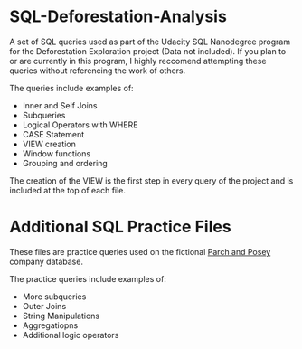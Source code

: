 # SQL-Deforestation-Analysis
A set of SQL queries used as part of the Udacity SQL Nanodegree program for the Deforestation Exploration project (Data not included). If you plan to or are currently in this program, I highly reccomend attempting these queries without referencing the work of others. 

The queries include examples of:
- Inner and Self Joins
- Subqueries
- Logical Operators with WHERE
- CASE Statement
- VIEW creation
- Window functions
- Grouping and ordering

The creation of the VIEW is the first step in every query of the project and is included at the top of each file.


# Additional SQL Practice Files
These files are practice queries used on the fictional [Parch and Posey](https://github.com/m-soro/Business-Analytics/blob/main/SQL-for-Data-Analysis/L1-Basic-SQL/Misc/parch-and-posey.sql) company database. 

The practice queries include examples of:
- More subqueries
- Outer Joins
- String Manipulations
- Aggregatiopns
- Additional logic operators
